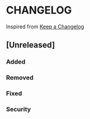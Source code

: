 # CHANGELOG

Inspired from [Keep a Changelog](https://keepachangelog.com/en/1.0.0/)

## [Unreleased]
### Added

### Removed

### Fixed

### Security

